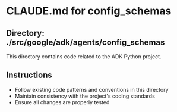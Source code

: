 # CLAUDE.md for config_schemas

## Directory: ./src/google/adk/agents/config_schemas

This directory contains code related to the ADK Python project.

## Instructions
- Follow existing code patterns and conventions in this directory
- Maintain consistency with the project's coding standards
- Ensure all changes are properly tested
